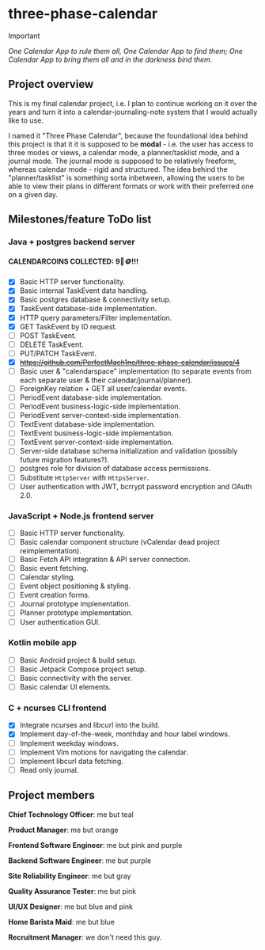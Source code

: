 # three-phase-calendar

> [!IMPORTANT]
> *One Calendar App to rule them all, One Calendar App to find them; One Calendar App to bring them all and in the darkness bind them.*

## Project overview

This is my final calendar project, i.e. I plan to continue working on it over the years and turn it into a calendar-journaling-note system that I would actually like to use.

I named it "Three Phase Calendar", because the foundational idea behind this project is that it it is supposed to be **modal** - i.e. the user has access to three modes or views, a calendar mode, a planner/tasklist mode, and a journal mode. The journal mode is supposed to be relatively freeform, whereas calendar mode - rigid and structured. The idea behind the "planner/tasklist" is something sorta inbetween, allowing the users to be able to view their plans in different formats or work with their preferred one on a given day.

## Milestones/feature ToDo list

### Java + postgres backend server 

#### CALENDARCOINS COLLECTED: 9📅🪙!!!

- [x] Basic HTTP server functionality.
- [x] Basic internal TaskEvent data handling.
- [x] Basic postgres database & connectivity setup.
- [x] TaskEvent database-side implementation.
- [x] HTTP query parameters/Filter implementation.
- [x] GET TaskEvent by ID request.
- [ ] POST TaskEvent.
- [ ] DELETE TaskEvent.
- [ ] PUT/PATCH TaskEvent.
- [x] ~~https://github.com/PerfectMach1ne/three-phase-calendar/issues/4~~
- [ ] Basic user & "calendarspace" implementation (to separate events from each separate user & their calendar/journal/planner).
- [ ] ForeignKey relation + GET all user/calendar events.
- [ ] PeriodEvent database-side implementation.
- [ ] PeriodEvent business-logic-side implementation.
- [ ] PeriodEvent server-context-side implementation.
- [ ] TextEvent database-side implementation.
- [ ] TextEvent business-logic-side implementation.
- [ ] TextEvent server-context-side implementation.
- [ ] Server-side database schema initialization and validation (possibly future migration features?).
- [ ] postgres role for division of database access permissions. 
- [ ] Substitute `HttpServer` with `HttpsServer`.
- [ ] User authentication with JWT, bcrrypt password encryption and OAuth 2.0.

### JavaScript + Node.js frontend server

- [ ] Basic HTTP server functionality.
- [ ] Basic calendar component structure (vCalendar dead project reimplementation).
- [ ] Basic Fetch API integration & API server connection.
- [ ] Basic event fetching.
- [ ] Calendar styling.
- [ ] Event object positioning & styling.
- [ ] Event creation forms.
- [ ] Journal prototype implenentation.
- [ ] Planner prototype implementation.
- [ ] User authentication GUI.

### Kotlin mobile app

- [ ] Basic Android project & build setup.
- [ ] Basic Jetpack Compose project setup.
- [ ] Basic connectivity with the server.
- [ ] Basic calendar UI elements.

### C + ncurses CLI frontend

- [x] Integrate ncurses and libcurl into the build.
- [x] Implement day-of-the-week, monthday and hour label windows.
- [ ] Implement weekday windows.
- [ ] Implement Vim motions for navigating the calendar.
- [ ] Implement libcurl data fetching.
- [ ] Read only journal.

## Project members

**Chief Technology Officer**: me but teal

**Product Manager**: me but orange

**Frontend Software Engineer**: me but pink and purple

**Backend Software Engineer**: me but purple

**Site Reliability Engineer**: me but gray

**Quality Assurance Tester**: me but pink

**UI/UX Designer**: me but blue and pink

**Home Barista Maid**: me but blue

**Recruitment Manager**: we don't need this guy.
